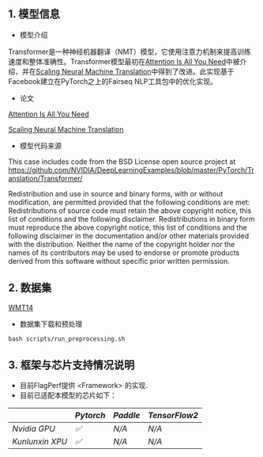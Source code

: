 ## 1. 模型信息

- 模型介绍

Transformer是一种神经机器翻译（NMT）模型，它使用注意力机制来提高训练速度和整体准确性。Transformer模型最初在[Attention Is All You Need](https://arxiv.org/abs/1706.03762)中被介绍，并在[Scaling Neural Machine Translation](https://arxiv.org/abs/1806.00187)中得到了改进。此实现基于Facebook建立在PyTorch之上的Fairseq NLP工具包中的优化实现。

- 论文

[Attention Is All You Need](https://arxiv.org/abs/1706.03762)

[Scaling Neural Machine Translation](https://arxiv.org/abs/1806.00187)

- 模型代码来源

This case includes code from the BSD License open source project at https://github.com/NVIDIA/DeepLearningExamples/blob/master/PyTorch/Translation/Transformer/

Redistribution and use in source and binary forms, with or without modification, are permitted provided that the following conditions are met:
Redistributions of source code must retain the above copyright notice, this list of conditions and the following disclaimer.
Redistributions in binary form must reproduce the above copyright notice, this list of conditions and the following disclaimer in the documentation and/or other materials provided with the distribution.
Neither the name of the copyright holder nor the names of its contributors may be used to endorse or promote products derived from this software without specific prior written permission.


## 2. 数据集

[WMT14](http://statmt.org/wmt14/translation-task.html#Download)

- 数据集下载和预处理

```
bash scripts/run_preprocessing.sh
```


## 3. 框架与芯片支持情况说明

- 目前FlagPerf提供 &lt;Framework&gt; 的实现.
- 目前已适配本模型的芯片如下：

|              | *Pytorch* | *Paddle* | *TensorFlow2* |
| ------------ | --------- | -------- | ------------- |
| *Nvidia GPU* |    *✅*   | *N/A*    | *N/A*         |
| *Kunlunxin XPU* | *✅*  | *N/A*    | *N/A*         |
